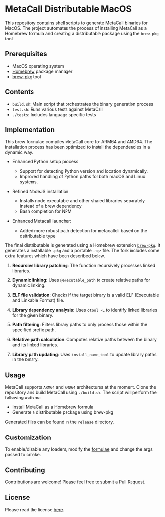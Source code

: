 # MetaCall Distributable MacOS

This repository contains shell scripts to generate MetaCall binaries for MacOS. The project automates the process of installing MetaCall as a Homebrew formula and creating a distributable package using the `brew-pkg` tool.

## Prerequisites

- MacOS operating system
- [Homebrew](https://brew.sh/) package manager
- [brew-pkg](https://github.com/metacall/brew-pkg) tool

## Contents

- `build.sh`: Main script that orchestrates the binary generation process
- `test.sh`: Runs various tests against MetaCall
- `./tests`: Includes language specific tests

## Implementation

This brew formulae compiles MetaCall core for ARM64 and AMD64. The installation process has been optimized to install the dependencies in a dynamic way.

- Enhanced Python setup process
    - Support for detecting Python version and location dynamically.
    - Improved handling of Python paths for both macOS and Linux systems.

- Refined NodeJS installation
    - Installs node executable and other shared libraries separately instead of a brew dependency
    - Bash completion for NPM

- Enhanced Metacall launcher:
    - Added more robust path detection for metacallcli based on the dsitributable type

The final distributable is generated using a Homebrew extension [`brew-pkg`](https://github.com/metacall/brew-pkg). It generates a installable `.pkg` and a portable `.tgz` file. The fork includes some extra features which have been described below.

1. **Recursive library patching**: The function recursively processes linked libraries.

2. **Dynamic linking**: Uses `@executable_path` to create relative paths for dynamic linking.

3. **ELF file validation**: Checks if the target binary is a valid ELF (Executable and Linkable Format) file.

4. **Library dependency analysis**: Uses `otool -L` to identify linked libraries for the given binary.

5. **Path filtering**: Filters library paths to only process those within the specified prefix path.

6. **Relative path calculation**: Computes relative paths between the binary and its linked libraries.

7. **Library path updating**: Uses `install_name_tool` to update library paths in the binary.

## Usage

MetaCall supports `ARM64` and `AMD64` architectures at the moment.
Clone the repository and build MetaCall using `./build.sh`.
The script will perform the following actions:
- Install MetaCall as a Homebrew formula
- Generate a distributable package using brew-pkg

Generated files can be found in the `release` directory.

## Customization

To enable/disable any loaders, modify the [formulae](https://github.com/metacall/homebrew/blob/main/metacall.rb) and change the args passed to cmake.

## Contributing

Contributions are welcome! Please feel free to submit a Pull Request.

## License

Please read the license [here](https://github.com/metacall/distributable-macos/blob/master/LICENSE).
